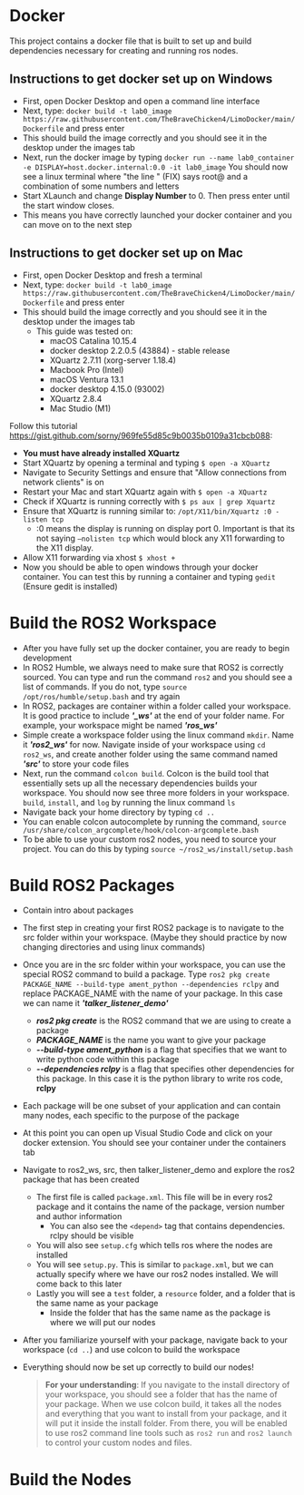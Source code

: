 # Docker
This project contains a docker file that is built to set up and build dependencies necessary for creating and running ros nodes.
## Instructions to get docker set up on Windows
- First, open Docker Desktop and open a command line interface
- Next, type: `docker build -t lab0_image https://raw.githubusercontent.com/TheBraveChicken4/LimoDocker/main/Dockerfile` and press enter
- This should build the image correctly and you should see it in the desktop under the images tab
- Next, run the docker image by typing `docker run --name lab0_container -e DISPLAY=host.docker.internal:0.0 -it lab0_image`
You should now see a linux terminal where "the line " (FIX) says root@ and a combination of some numbers and letters
- Start XLaunch and change **Display Number** to 0. Then press enter until the start window closes.
- This means you have correctly launched your docker container and you can move on to the next step

## Instructions to get docker set up on Mac
- First, open Docker Desktop and fresh a terminal
- Next, type: `docker build -t lab0_image https://raw.githubusercontent.com/TheBraveChicken4/LimoDocker/main/Dockerfile` and press enter
- This should build the image correctly and you should see it in the desktop under the images tab
    - This guide was tested on:
        - macOS Catalina 10.15.4
        - docker desktop 2.2.0.5 (43884) - stable release
        - XQuartz 2.7.11 (xorg-server 1.18.4)
        - Macbook Pro (Intel)
        - macOS Ventura 13.1
        - docker desktop 4.15.0 (93002)
        - XQuartz 2.8.4
        - Mac Studio (M1)


Follow this tutorial https://gist.github.com/sorny/969fe55d85c9b0035b0109a31cbcb088:
- **You must have already installed XQuartz**
- Start XQuartz by opening a terminal and typing `$ open -a XQuartz`
- Navigate to Security Settings and ensure that "Allow connections from network clients" is on
- Restart your Mac and start XQuartz again with `$ open -a XQuartz`
- Check if XQuartz is running correctly with `$ ps aux | grep Xquartz`
- Ensure that XQuartz is running similar to: `/opt/X11/bin/Xquartz :0 -listen tcp`
    - :0 means the display is running on display port 0. Important is that its not saying `–nolisten tcp` which would block any X11 forwarding to the X11 display.
- Allow X11 forwarding via xhost `$ xhost +`
- Now you should be able to open windows through your docker container. You can test this by running a container and typing `gedit` (Ensure gedit is installed)


# Build the ROS2 Workspace
- After you have fully set up the docker container, you are ready to begin development
- In ROS2 Humble, we always need to make sure that ROS2 is correctly sourced. You can type and run the command `ros2` and you should see a list of commands. If you do not, type `source /opt/ros/humble/setup.bash` and try again
- In ROS2, packages are container within a folder called your workspace. It is good practice to include ***'_ws'***  at the end of your folder name. For example, your workspace might be named ***'ros_ws'***
- Simple create a workspace folder using the linux command `mkdir`. Name it ***'ros2_ws'*** for now. Navigate inside of your workspace using `cd ros2_ws`, and create another folder using the same command named ***'src'*** to store your code files
- Next, run the command `colcon build`. Colcon is the build tool that essentially sets up all the necessary dependencies builds your workspace. You should now see three more folders in your workspace. `build`, `install`, and `log` by running the linux command `ls`
- Navigate back your home directory by typing `cd ..`
- You can enable colcon autocomplete by running the command, `source /usr/share/colcon_argcomplete/hook/colcon-argcomplete.bash`
- To be able to use your custom ros2 nodes, you need to source your project. You can do this by typing `source ~/ros2_ws/install/setup.bash`

# Build ROS2 Packages
- Contain intro about packages
- The first step in creating your first ROS2 package is to navigate to the src folder within your workspace. (Maybe they should practice by now changing directories and using linux commands)
- Once you are in the src folder within your workspace, you can use the special ROS2 command to build a package. Type `ros2 pkg create PACKAGE_NAME --build-type ament_python --dependencies rclpy` and replace PACKAGE_NAME with the name of your package. In this case we can name it ***'talker_listener_demo'***
    - ***ros2 pkg create*** is the ROS2 command that we are using to create a package
    - ***PACKAGE_NAME*** is the name you want to give your package
    - ***--build-type ament_python*** is a flag that specifies that we want to write python code within this package
    - ***--dependencies rclpy*** is a flag that specifies other dependencies for this package. In this case it is the python library to write ros code, **rclpy** 
- Each package will be one subset of your application and can contain many nodes, each specific to the purpose of the package

- At this point you can open up Visual Studio Code and click on your docker extension. You should see your container under the containers tab
- Navigate to ros2_ws, src, then talker_listener_demo and explore the ros2 package that has been created
    - The first file is called `package.xml`. This file will be in every ros2 package and it contains the name of the package, version number and author information
        - You can also see the `<depend>` tag that contains dependencies. rclpy should be visible
    - You will also see `setup.cfg` which tells ros where the nodes are installed
    - You will see `setup.py`. This is similar to `package.xml`, but we can actually specify where we have our ros2 nodes installed. We will come back to this later
    - Lastly you will see a `test` folder, a `resource` folder, and a folder that is the same name as your package
        - Inside the folder that has the same name as the package is where we will put our nodes
- After you familiarize yourself with your package, navigate back to your workspace (`cd ..`) and use colcon to build the workspace
- Everything should now be set up correctly to build our nodes!

    > **For your understanding**: If you navigate to the install directory of your workspace, you should see a folder that has the name of your package. When we use colcon build, it takes all the nodes and everything that you want to install from your package, and it will put it inside the install folder. From there, you will be enabled to use ros2 command line tools such as `ros2 run` and `ros2 launch` to control your custom nodes and files.


# Build the Nodes

